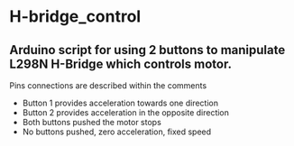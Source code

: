 # H-bridge_control

## Arduino script for using 2 buttons to manipulate L298N H-Bridge which controls motor.

Pins connections are described within the comments 
* Button 1 provides acceleration towards one direction
* Button 2 provides acceleration in the opposite direction
* Both buttons pushed the motor stops
* No buttons pushed, zero acceleration, fixed speed
